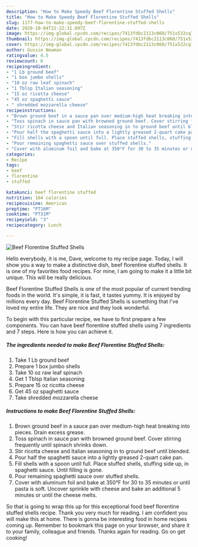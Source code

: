 ```yaml
---
description: "How to Make Speedy Beef Florentine Stuffed Shells"
title: "How to Make Speedy Beef Florentine Stuffed Shells"
slug: 1177-how-to-make-speedy-beef-florentine-stuffed-shells
date: 2020-10-04T22:22:31.697Z
image: https://img-global.cpcdn.com/recipes/7413fdbc2113c060/751x532cq70/beef-florentine-stuffed-shells-recipe-main-photo.jpg
thumbnail: https://img-global.cpcdn.com/recipes/7413fdbc2113c060/751x532cq70/beef-florentine-stuffed-shells-recipe-main-photo.jpg
cover: https://img-global.cpcdn.com/recipes/7413fdbc2113c060/751x532cq70/beef-florentine-stuffed-shells-recipe-main-photo.jpg
author: Gussie Newman
ratingvalue: 4.5
reviewcount: 6
recipeingredient:
- "1 Lb ground beef"
- "1 box jumbo shells"
- "10 oz raw leaf spinach"
- "1 Tblsp Italian seasoning"
- "15 oz ricotta cheese"
- "45 oz spaghetti sauce"
- " shredded mozzarella cheese"
recipeinstructions:
- "Brown ground beef in a sauce pan over medium-high heat breaking into pieces. Drain excess grease."
- "Toss spinach in sauce pan with browned ground beef. Cover stirring frequently until spinach shrinks down."
- "Stir ricotta cheese and Italian seasoning in to ground beef until blended."
- "Pour half the spaghetti sauce into a lightly greased 2-quart cake pan."
- "Fill shells with a spoon until full. Place stuffed shells, stuffing side up, in spaghetti sauce. Until filling is gone."
- "Pour remaining spaghetti sauce over stuffed shells."
- "Cover with aluminum foil and bake at 350°F for 30 to 35 minutes or until pasta is soft. Uncover sprinkle with cheese and bake an additional 5 minutes or until the cheese melts."
categories:
- Recipe
tags:
- beef
- florentine
- stuffed

katakunci: beef florentine stuffed 
nutrition: 164 calories
recipecuisine: American
preptime: "PT16M"
cooktime: "PT31M"
recipeyield: "3"
recipecategory: Lunch

---
```



![Beef Florentine Stuffed Shells](https://img-global.cpcdn.com/recipes/7413fdbc2113c060/751x532cq70/beef-florentine-stuffed-shells-recipe-main-photo.jpg)

Hello everybody, it is me, Dave, welcome to my recipe page. Today, I will show you a way to make a distinctive dish, beef florentine stuffed shells. It is one of my favorites food recipes. For mine, I am going to make it a little bit unique. This will be really delicious.



Beef Florentine Stuffed Shells is one of the most popular of current trending foods in the world. It's simple, it is fast, it tastes yummy. It is enjoyed by millions every day. Beef Florentine Stuffed Shells is something that I've loved my entire life. They are nice and they look wonderful.


To begin with this particular recipe, we have to first prepare a few components. You can have beef florentine stuffed shells using 7 ingredients and 7 steps. Here is how you can achieve it.

<!--inarticleads1-->

##### The ingredients needed to make Beef Florentine Stuffed Shells:

1. Take 1 Lb ground beef
1. Prepare 1 box jumbo shells
1. Take 10 oz raw leaf spinach
1. Get 1 Tblsp Italian seasoning
1. Prepare 15 oz ricotta cheese
1. Get 45 oz spaghetti sauce
1. Take  shredded mozzarella cheese




<!--inarticleads2-->

##### Instructions to make Beef Florentine Stuffed Shells:

1. Brown ground beef in a sauce pan over medium-high heat breaking into pieces. Drain excess grease.
1. Toss spinach in sauce pan with browned ground beef. Cover stirring frequently until spinach shrinks down.
1. Stir ricotta cheese and Italian seasoning in to ground beef until blended.
1. Pour half the spaghetti sauce into a lightly greased 2-quart cake pan.
1. Fill shells with a spoon until full. Place stuffed shells, stuffing side up, in spaghetti sauce. Until filling is gone.
1. Pour remaining spaghetti sauce over stuffed shells.
1. Cover with aluminum foil and bake at 350°F for 30 to 35 minutes or until pasta is soft. Uncover sprinkle with cheese and bake an additional 5 minutes or until the cheese melts.




So that is going to wrap this up for this exceptional food beef florentine stuffed shells recipe. Thank you very much for reading. I am confident you will make this at home. There is gonna be interesting food in home recipes coming up. Remember to bookmark this page on your browser, and share it to your family, colleague and friends. Thanks again for reading. Go on get cooking!
